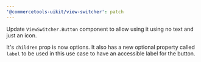 ```yaml
---
'@commercetools-uikit/view-switcher': patch
---
```


Update `ViewSwitcher.Button` component to allow using it using no text and just an icon.

It's `children` prop is now options.
It also has a new optional property called `label` to be used in this use case to have an accessible label for the button.

